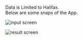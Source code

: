 Data is Limited to Halifax.<br>
Below are some snaps of the App.

![input screen](https://github.com/parijatb2018/Machine-Learning/Machine%Learning%Repo/Python/Property%Type%Identification%Web%App/APP%Images/img0.JPG)

![result screen](https://github.com//parijatb2018//Machine-Learning//Machine%Learning%Repo//Python//Property%Type%Identification%Web%App//APP%Images//img1.JPG)
